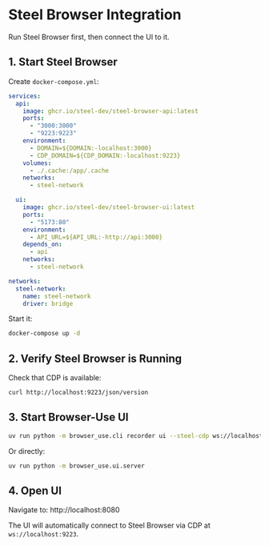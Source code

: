 # Steel Browser Integration

Run Steel Browser first, then connect the UI to it.

## 1. Start Steel Browser

Create `docker-compose.yml`:
```yaml
services:
  api:
    image: ghcr.io/steel-dev/steel-browser-api:latest
    ports:
      - "3000:3000"
      - "9223:9223"
    environment:
      - DOMAIN=${DOMAIN:-localhost:3000}
      - CDP_DOMAIN=${CDP_DOMAIN:-localhost:9223}
    volumes:
      - ./.cache:/app/.cache
    networks:
      - steel-network

  ui:
    image: ghcr.io/steel-dev/steel-browser-ui:latest
    ports:
      - "5173:80"
    environment:
      - API_URL=${API_URL:-http://api:3000}
    depends_on:
      - api
    networks:
      - steel-network

networks:
  steel-network:
    name: steel-network
    driver: bridge
```

Start it:
```bash
docker-compose up -d
```

## 2. Verify Steel Browser is Running

Check that CDP is available:
```bash
curl http://localhost:9223/json/version
```

## 3. Start Browser-Use UI

```bash
uv run python -m browser_use.cli recorder ui --steel-cdp ws://localhost:9223
```

Or directly:
```bash
uv run python -m browser_use.ui.server
```

## 4. Open UI

Navigate to: http://localhost:8080

The UI will automatically connect to Steel Browser via CDP at `ws://localhost:9223`.
